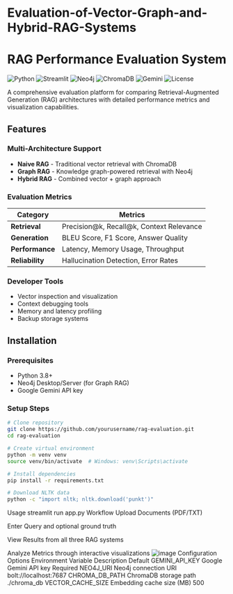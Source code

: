 # Evaluation-of-Vector-Graph-and-Hybrid-RAG-Systems
#  RAG Performance Evaluation System

![Python](https://img.shields.io/badge/Python-3.8%2B-blue)
![Streamlit](https://img.shields.io/badge/UI-Streamlit-FF4B4B)
![Neo4j](https://img.shields.io/badge/Graph-Neo4j-008CC1)
![ChromaDB](https://img.shields.io/badge/Vector-ChromaDB-32CD32)
![Gemini](https://img.shields.io/badge/LLM-Gemini-FF6F00)
![License](https://img.shields.io/badge/License-MIT-green)

A comprehensive evaluation platform for comparing Retrieval-Augmented Generation (RAG) architectures with detailed performance metrics and visualization capabilities.

##  Features

###  Multi-Architecture Support
- **Naive RAG** - Traditional vector retrieval with ChromaDB
- **Graph RAG** - Knowledge graph-powered retrieval with Neo4j
- **Hybrid RAG** - Combined vector + graph approach

###  Evaluation Metrics
| Category | Metrics |
|----------|---------|
| **Retrieval** | Precision@k, Recall@k, Context Relevance |
| **Generation** | BLEU Score, F1 Score, Answer Quality |
| **Performance** | Latency, Memory Usage, Throughput |
| **Reliability** | Hallucination Detection, Error Rates |

###  Developer Tools
- Vector inspection and visualization
- Context debugging tools
- Memory and latency profiling
- Backup storage systems

##  Installation

### Prerequisites
- Python 3.8+
- Neo4j Desktop/Server (for Graph RAG)
- Google Gemini API key

### Setup Steps
```bash
# Clone repository
git clone https://github.com/yourusername/rag-evaluation.git
cd rag-evaluation

# Create virtual environment
python -m venv venv
source venv/bin/activate  # Windows: venv\Scripts\activate

# Install dependencies
pip install -r requirements.txt

# Download NLTK data
python -c "import nltk; nltk.download('punkt')"
```
Usage
streamlit run app.py
Workflow
Upload Documents (PDF/TXT)

Enter Query and optional ground truth

View Results from all three RAG systems

Analyze Metrics through interactive visualizations
![image](https://github.com/user-attachments/assets/7a7fe654-d907-4c15-8dab-08a8230f4880)
 Configuration Options
Environment Variable	Description	Default
GEMINI_API_KEY	Google Gemini API key	Required
NEO4J_URI	Neo4j connection URI	bolt://localhost:7687
CHROMA_DB_PATH	ChromaDB storage path	./chroma_db
VECTOR_CACHE_SIZE	Embedding cache size (MB)	500
